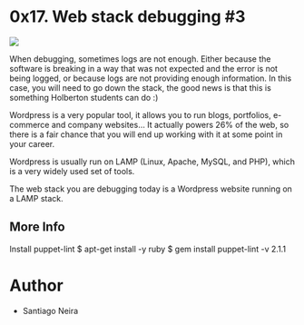 # 0x17. Web stack debugging #3


<img src="https://user-images.githubusercontent.com/69850751/191799576-9b23b276-b2a5-4785-a665-5baa7084331f.png"/>

When debugging, sometimes logs are not enough. Either because the software is breaking in a way that was not expected and the error is not being logged, or because logs are not providing enough information. In this case, you will need to go down the stack, the good news is that this is something Holberton students can do :)

Wordpress is a very popular tool, it allows you to run blogs, portfolios, e-commerce and company websites… It actually powers 26% of the web, so there is a fair chance that you will end up working with it at some point in your career.

Wordpress is usually run on LAMP (Linux, Apache, MySQL, and PHP), which is a very widely used set of tools.

The web stack you are debugging today is a Wordpress website running on a LAMP stack.


## More Info
Install puppet-lint
$ apt-get install -y ruby
$ gem install puppet-lint -v 2.1.1


# Author

* Santiago Neira